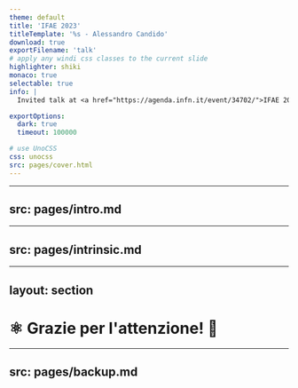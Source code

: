 ```yaml
---
theme: default
title: 'IFAE 2023'
titleTemplate: '%s - Alessandro Candido'
download: true
exportFilename: 'talk'
# apply any windi css classes to the current slide
highlighter: shiki
monaco: true
selectable: true
info: |
  Invited talk at <a href="https://agenda.infn.it/event/34702/">IFAE 2023</a>

exportOptions:
  dark: true
  timeout: 100000

# use UnoCSS
css: unocss
src: pages/cover.html
---
```


---
src: pages/intro.md
---

---
src: pages/intrinsic.md
---

---
layout: section
---

# ⚛ Grazie per l'attenzione! 🎊

---
src: pages/backup.md
---
